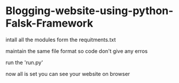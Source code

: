 # Blogging-website-using-python-Falsk-Framework

intall all the modules form the requitments.txt

maintain the same file format so code don't give any erros

run the 'run.py'

now all is set you can see your website on browser
